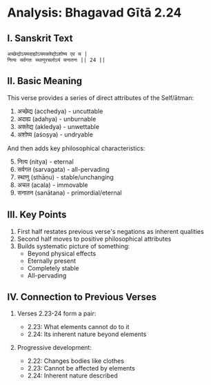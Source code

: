 # Analysis: Bhagavad Gītā 2.24

## I. Sanskrit Text
```sanskrit
अच्छेद्योऽयमदाह्योऽयमक्लेद्योऽशोष्य एव च |
नित्यः सर्वगतः स्थाणुरचलोऽयं सनातनः || 24 ||
```

## II. Basic Meaning

This verse provides a series of direct attributes of the Self/ātman:

1. अच्छेद्य (acchedya) - uncuttable
2. अदाह्य (adahya) - unburnable
3. अक्लेद्य (akledya) - unwettable
4. अशोष्य (aśoṣya) - undryable

And then adds key philosophical characteristics:

5. नित्य (nitya) - eternal
6. सर्वगत (sarvagata) - all-pervading
7. स्थाणु (sthāṇu) - stable/unchanging
8. अचल (acala) - immovable
9. सनातन (sanātana) - primordial/eternal

## III. Key Points

1. First half restates previous verse's negations as inherent qualities
2. Second half moves to positive philosophical attributes
3. Builds systematic picture of something:
   - Beyond physical effects
   - Eternally present
   - Completely stable
   - All-pervading

## IV. Connection to Previous Verses

1. Verses 2.23-24 form a pair:
   - 2.23: What elements cannot do to it
   - 2.24: Its inherent nature beyond elements

2. Progressive development:
   - 2.22: Changes bodies like clothes
   - 2.23: Cannot be affected by elements
   - 2.24: Inherent nature described
